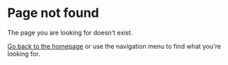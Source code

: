 # Page not found

The page you are looking for doesn't exist. 

[Go back to the homepage](/) or use the navigation menu to find what you're looking for.
